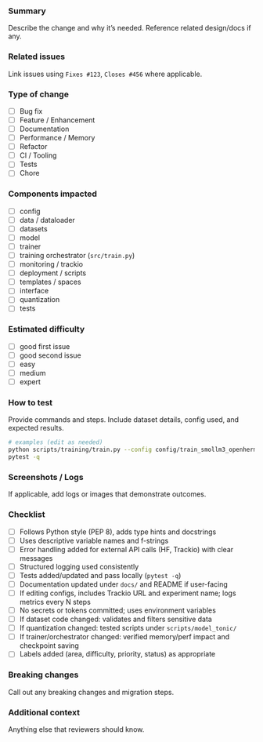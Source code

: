 ### Summary
Describe the change and why it’s needed. Reference related design/docs if any.

### Related issues
Link issues using `Fixes #123`, `Closes #456` where applicable.

### Type of change
- [ ] Bug fix
- [ ] Feature / Enhancement
- [ ] Documentation
- [ ] Performance / Memory
- [ ] Refactor
- [ ] CI / Tooling
- [ ] Tests
- [ ] Chore

### Components impacted
- [ ] config
- [ ] data / dataloader
- [ ] datasets
- [ ] model
- [ ] trainer
- [ ] training orchestrator (`src/train.py`)
- [ ] monitoring / trackio
- [ ] deployment / scripts
- [ ] templates / spaces
- [ ] interface
- [ ] quantization
- [ ] tests

### Estimated difficulty
- [ ] good first issue
- [ ] good second issue
- [ ] easy
- [ ] medium
- [ ] expert

### How to test
Provide commands and steps. Include dataset details, config used, and expected results.

```bash
# examples (edit as needed)
python scripts/training/train.py --config config/train_smollm3_openhermes_fr.py
pytest -q
```

### Screenshots / Logs
If applicable, add logs or images that demonstrate outcomes.

### Checklist
- [ ] Follows Python style (PEP 8), adds type hints and docstrings
- [ ] Uses descriptive variable names and f-strings
- [ ] Error handling added for external API calls (HF, Trackio) with clear messages
- [ ] Structured logging used consistently
- [ ] Tests added/updated and pass locally (`pytest -q`)
- [ ] Documentation updated under `docs/` and README if user-facing
- [ ] If editing configs, includes Trackio URL and experiment name; logs metrics every N steps
- [ ] No secrets or tokens committed; uses environment variables
- [ ] If dataset code changed: validates and filters sensitive data
- [ ] If quantization changed: tested scripts under `scripts/model_tonic/`
- [ ] If trainer/orchestrator changed: verified memory/perf impact and checkpoint saving
- [ ] Labels added (area, difficulty, priority, status) as appropriate

### Breaking changes
Call out any breaking changes and migration steps.

### Additional context
Anything else that reviewers should know.


